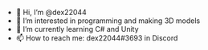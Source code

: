 - 👋 Hi, I’m @dex22044
- 👀 I’m interested in programming and making 3D models
- 🌱 I’m currently learning C# and Unity
- 📫 How to reach me: dex22044#3693 in Discord

<!---
dex22044/dex22044 is a ✨ special ✨ repository because its `README.md` (this file) appears on your GitHub profile.
You can click the Preview link to take a look at your changes.
--->
